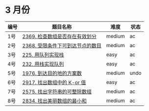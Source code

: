 # 3 月份

**编号**|**题目名称**|**难度**|**状态**
--------|------------|--------|--------
1号|[2369. 检查数组是否存在有效划分](./第1题%202369.%20检查数组是否存在有效划分)|medium|ac
2号|[2368. 受限条件下可到达节点的数目](./第2题%202368.%20受限条件下可到达节点的数目)|medium|ac
3号|[225. 用队列实现栈](./第3题%20225.%20用队列实现栈)|easy|ac
4号|[232. 用栈实现队列](./第4题%20232.%20用栈实现队列)|easy|ac
5号|[1976. 到达目的地的方案数](./第5题%201976.%20到达目的地的方案数)|medium|undo
6号|[2917. 找出数组中的 K-or 值](./第6题%202917.%20找出数组中的%20K-or%20值)|easy|ac
7号|[2575. 找出字符串的可整除数组](./第7题%202575.%20找出字符串的可整除数组)|medium|ac
8号|[2834. 找出美丽数组的最小和](./第8题%202834.%20找出美丽数组的最小和)|medium|ac
